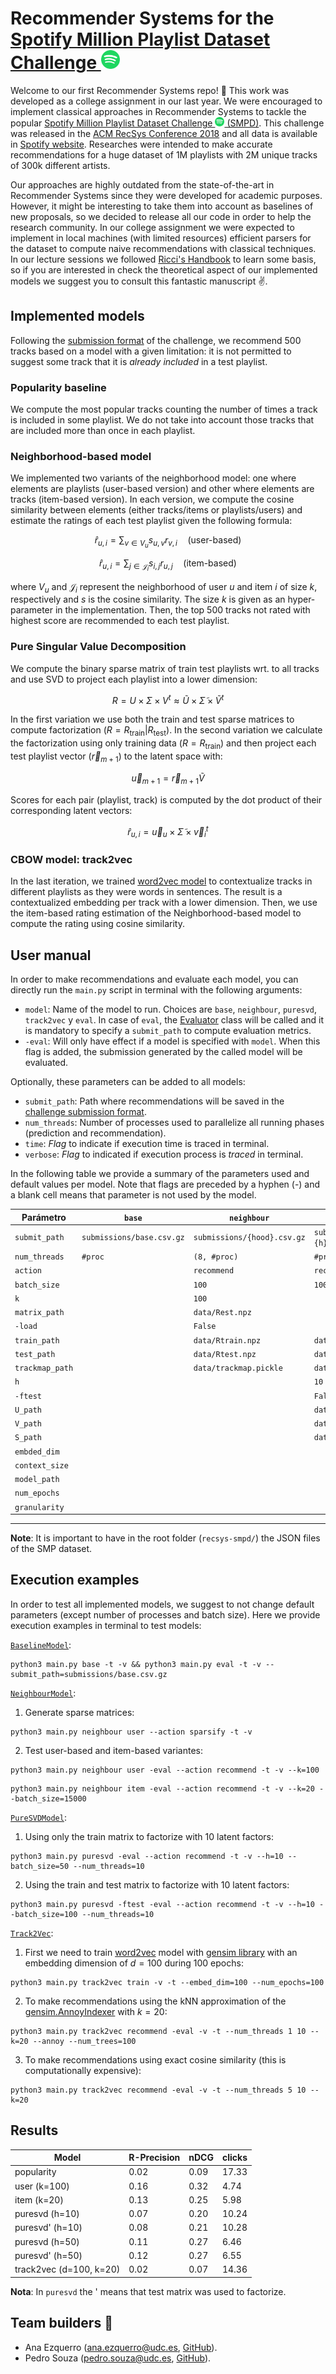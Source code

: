 # Recommender Systems for the [Spotify Million Playlist Dataset Challenge ](https://www.aicrowd.com/challenges/spotify-million-playlist-dataset-challenge) <img  class="lazyloaded" src="spotify.svg" height="30px">

Welcome to our first Recommender Systems repo! :wave: This work was developed as a college assignment in our last year. We were encouraged to implement classical approaches in Recommender Systems to tackle the popular [Spotify Million Playlist Dataset Challenge <img  class="lazyloaded" src="spotify.svg" height="15px"> (SMPD)](https://www.aicrowd.com/challenges/spotify-million-playlist-dataset-challenge). This challenge was released in the [ACM RecSys Conference 2018](https://www.recsyschallenge.com/2018/) and all data is available in [Spotify website](https://research.atspotify.com/datasets/). Researches were intended to make accurate recommendations for a huge dataset of 1M playlists with 2M unique tracks of 300k different artists. 

Our approaches are highly outdated from the state-of-the-art in Recommender Systems since they were developed for academic purposes. However, it might be interesting to take them into account as baselines of new proposals, so we decided to release all our code in order to help the research community. In our college assignment we were expected to implement in local machines (with limited resources) efficient parsers for the dataset to compute naive recommendations with classical techniques. In our lecture sessions we followed [Ricci's Handbook](https://link.springer.com/book/10.1007/978-0-387-85820-3) to learn some basis, so if you are interested in check the theoretical aspect of our implemented models we suggest you to consult this fantastic manuscript :v:.



## Implemented models

Following the [submission format](https://www.aicrowd.com/challenges/spotify-million-playlist-dataset-challenge#submission-format) of the challenge, we recommend 500 tracks based on a model with a given limitation: it is not permitted to suggest some track that it is *already included* in a test playlist.

### Popularity baseline

We compute the most popular tracks counting the number of times a track is included in some playlist. We do not take into account those tracks that are included more than once in each playlist.

### Neighborhood-based model 

We implemented two variants of the neighborhood model: one where elements are playlists (user-based version) and other where elements are tracks (item-based version). In each version, we compute the cosine similarity between elements (either tracks/items or playlists/users) and estimate the ratings of each test playlist given the following formula:

```math
 \hat{r}_{u,i} = \sum_{v\in V_u} s_{u,v} r_{v,i} \quad  \text{(user-based)}
 ```

```math
\hat{r}_{u,i} = \sum_{j\in\mathcal{J}_i} s_{i,j} r_{u,j} \quad \text{(item-based)} 
```


where $V_u$ and $\mathcal{J}_i$ represent the neighborhood of user $u$ and item $i$ of size $k$, respectively and $s$ is the cosine similarity. The size $k$ is given as an hyper-parameter in the implementation. Then, the top 500 tracks not rated with highest score are recommended to each test playlist.

### Pure Singular Value Decomposition

We compute the binary sparse matrix of train test playlists wrt. to all tracks and use SVD to project each playlist into a lower dimension:

$$R=U\times \Sigma \times V^t \approx \tilde{U} \times \tilde{\Sigma} \times \tilde{V}^t$$

In the first variation we use both the train and test sparse matrices to compute factorization ($R=R_\text{train}|R_\text{test}$). In the second variation we calculate the factorization using only training data ($R=R_\text{train}$) and then project each test playlist vector ($\vec{r}_{m+1}$) to the latent space with:

```math
\vec{u}_{m+1} = \vec{r}_{m+1} \tilde{V}
```

Scores for each pair (playlist, track) is computed by the dot product of their corresponding latent vectors:

$$ \hat{r}_{u,i} = \vec{u}_u \times \tilde{\Sigma} \times \vec{v}_i^t $$

### CBOW model: track2vec

In the last iteration, we trained [word2vec model](https://arxiv.org/abs/1301.3781) to contextualize tracks in different playlists as they were words in sentences. The result is a contextualized embedding per track with a lower dimension. Then, we use the item-based rating estimation of the Neighborhood-based model to compute the rating using cosine similarity.



## User manual

In order to make recommendations and evaluate each model, you can directly run the `main.py` script in terminal with the following arguments:

- `model`: Name of the model to run. Choices are `base`, `neighbour`, `puresvd`, `track2vec` y `eval`. In case of `eval`, the [Evaluator](utils/evaluation.py) class will be called and it is mandatory to specify a `submit_path` to compute evaluation metrics.
- `-eval`: Will only have effect if a model is specified with `model`. When this flag is added, the submission generated by the called model will be evaluated. 

Optionally, these parameters can be added to all models:

- `submit_path`: Path where recommendations will be saved in the 
[challenge submission format](https://www.aicrowd.com/challenges/spotify-million-playlist-dataset-challenge/). 
- `num_threads`: Number of processes used to parallelize all running phases (prediction and recommendation). 
- `time`: *Flag* to indicate if execution time is traced in terminal. 
- `verbose`: *Flag* to indicated if execution process is _traced_ in terminal.

In the following table we provide a summary of the parameters used and default values per model. Note that flags are preceded by a hyphen (-) and a blank cell means that parameter is not used by the model.

| Parámetro       | `base`                    | `neighbour`                 | `puresvd`                               | `track2vec`                    |
|-----------------|---------------------------|-----------------------------|-----------------------------------------|--------------------------------|
| `submit_path`   | `submissions/base.csv.gz` | `submissions/{hood}.csv.gz` | `submissions/puresvd{ftest}-{h}.csv.gz` | `submissions/track2vec.csv.gz` |
| `num_threads`   | `#proc`                   | `(8, #proc)`                | `#proc`                                 | `#proc`                        |
| `action`        |                           | `recommend`                 | `recommend`                             | `recommend`                    | 
| `batch_size`    |                           | `100`                       | `100`                                   | `100`                          | 
| `k`             |                           | `100`                       |                                         | `10`                           |
| `matrix_path`   |                           | `data/Rest.npz`             |                                         |                                |
| `-load`         |                           | `False`                     |                                         |                                |
| `train_path`    |                           | `data/Rtrain.npz`           | `data/Rtrain.npz`                       | `data/Rtrain.npz`              |
| `test_path`     |                           | `data/Rtest.npz`            | `data/Rtest.npz`                        | `data/Rtest.npz`               |
| `trackmap_path` |                           | `data/trackmap.pickle`      | `data/trackmap.pickle`                  | `data/trackmap.pickle`         | 
| `h`             |                           |                             | `10`                                    |                                |
| `-ftest`        |                           |                             | `False`                                 |                                |     
| `U_path`        |                           |                             | `data/U.npy`                            |                                |
| `V_path`        |                           |                             | `data/V.npy`                            |                                |
| `S_path`        |                           |                             | `data/S.npy`                            | `data/S-track2vec.npz`         |
| `embded_dim`    |                           |                             |                                         | `50`                           |
| `context_size`  |                           |                             |                                         | `10`                           |
| `model_path`    |                           |                             |                                         | `data/track2vec`               |
| `num_epochs`    |                           |                             |                                         | `50`                           |
| `granularity`   |                           |                             |                                         | `10e3`                         |

---

**Note**: It is important to have in the root folder (`recsys-smpd/`) the JSON files of the SMP dataset.

## Execution examples

In order to test all implemented models, we suggest to not change default parameters (except number of processes and batch size). Here we provide execution examples in terminal to test models:



[`BaselineModel`](models/baseline.py):


```shell
python3 main.py base -t -v && python3 main.py eval -t -v --submit_path=submissions/base.csv.gz
```
[`NeighbourModel`](models/neighbour.py):

1. Generate sparse matrices:

```shell
python3 main.py neighbour user --action sparsify -t -v
```

2. Test user-based and item-based variantes:

```shell
python3 main.py neighbour user -eval --action recommend -t -v --k=100
```

```shell
python3 main.py neighbour item -eval --action recommend -t -v --k=20 --batch_size=15000
```


[`PureSVDModel`](models/puresvd.py):

1. Using only the train matrix to factorize with 10 latent factors:

```shell
python3 main.py puresvd -eval --action recommend -t -v --h=10 --batch_size=50 --num_threads=10
```

2. Using the train and test matrix to factorize with 10 latent factors:

```shell
python3 main.py puresvd -ftest -eval --action recommend -t -v --h=10 --batch_size=100 --num_threads=10
```


[`Track2Vec`](models/track2vec.py):

1. First we need to train [word2vec](https://arxiv.org/abs/1301.3781) model with [gensim library](https://radimrehurek.com/gensim/models/word2vec.htm) with an embedding dimension of $d=100$ during 100 epochs:

```shell
python3 main.py track2vec train -v -t --embed_dim=100 --num_epochs=100
```
2. To make recommendations using the kNN approximation of the [gensim.AnnoyIndexer](https://radimrehurek.com/gensim/auto_examples/tutorials/run_annoy.html) with $k=20$:

```shell
python3 main.py track2vec recommend -eval -v -t --num_threads 1 10 --k=20 --annoy --num_trees=100
```

3. To make recommendations using exact cosine similarity (this is computationally expensive):

```shell
python3 main.py track2vec recommend -eval -v -t --num_threads 5 10 --k=20
```


## Results

| Model                  | R-Precision | nDCG | clicks |
|-------------------------|-------------|------|--------|
| popularity              | 0.02        | 0.09 | 17.33  |
| user (k=100)            | 0.16        | 0.32 | 4.74   |
| item (k=20)             | 0.13        | 0.25 | 5.98   |
| puresvd (h=10)          | 0.07        | 0.20 | 10.24  |  
| puresvd' (h=10)         | 0.08        | 0.21 | 10.28  |
| puresvd (h=50)          | 0.11        | 0.27 | 6.46   |
| puresvd' (h=50)         | 0.12        | 0.27 | 6.55   |
| track2vec (d=100, k=20) | 0.02        | 0.07 | 14.36  |

**Nota**: In `puresvd` the ' means that test matrix was used to factorize.


## Team builders :construction_worker:

- Ana Ezquerro ([ana.ezquerro@udc.es](mailto:ana.ezquerro@udc.es), [GitHub](https://github.com/anaezquerro)).
- Pedro Souza ([pedro.souza@udc.es](mailto:pedro.souza@udc.es), [GitHub](https://github.com/pedrosouzaa1)).

